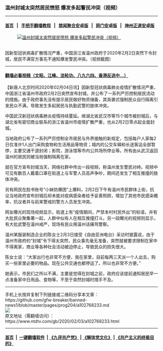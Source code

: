 ### 温州封城太突然居民愤怒 爆发多起警民冲突（视频）
------------------------

#### [首页](https://github.com/gfw-breaker/banned-news1/blob/master/README.md) &nbsp;&nbsp;|&nbsp;&nbsp; [手把手翻墙教程](https://github.com/gfw-breaker/guides/wiki) &nbsp;&nbsp;|&nbsp;&nbsp; [禁闻聚合安卓版](https://github.com/gfw-breaker/bn-android) &nbsp;&nbsp;|&nbsp;&nbsp; [网门安卓版](https://github.com/oGate2/oGate) &nbsp;&nbsp;|&nbsp;&nbsp; [神州正道安卓版](https://github.com/SzzdOgate/update) 



<div><div class="featured_image">
 <a href="https://i.ntdtv.com/assets/uploads/2020/02/35aeacf9559e15a245edda0afd641264.jpg" target="_blank">
  <figure>
   <img alt="温州封城太突然居民愤怒 爆发多起警民冲突（视频）" src="https://i.ntdtv.com/assets/uploads/2020/02/35aeacf9559e15a245edda0afd641264-800x450.jpg"/>
  </figure><br/>
 </a>
 <span class="caption">
  因新型冠状病毒扩散情况严重，中国浙江省温州政府于2020年2月2日突然下令封城，居民不满官方事先不通知爆发警民冲突。（视频截图）
 </span>
</div>
</div><hr/>

#### [翻墙必看视频（文昭、江峰、法轮功、八九六四、香港反送中...）](http://167.172.214.107/home.html)

<div><div class="post_content" itemprop="articleBody">
 <p>
  【新唐人北京时间2020年02月04日讯】因新型冠状病毒肺炎疫情扩散情况严重，中国浙江省温州市政府2月2日突然宣布封城，并公布了一系列严厉控制居民流动的措施。由于政府事先没有提示居民做好物资储备，其突袭式强制民众自行隔离引发民众不满，导致发生多起居民与执勤武警的肢体冲突。
 </p>
 <p>
  中国武汉新冠状病毒肺炎疫情持续蔓延。继湖北省武汉市等15个城市被封城后，与湖北省有密切商业联系的浙江省温州市疫情扩散严重，也从2月2日零点起全面封城。
 </p>
 <p>
  当地政府公布了一系列严厉控制全市居民与外界接触的新规定，包括每户人家每2日仅准许1人出门采购食物和生活用品等物资；城内的公交车辆和长途客运全部暂停，主要交通干道封闭；影院，游泳馆等市内公共场所停业等。所有由从武汉返回温州的居民则被当局强制隔离在家。
 </p>
 <p>
  就在官方宣布封城当天，网络社群中传出一段视频，称温州发生警民对峙。视频中可见有数百人戴着口罩在街道上与军警人员高声争吵，期间还发生了相互推撞的肢体冲突。
 </p>
 <p>
  另有网民在脸书账号“小妹防爆团”上爆料，2月2日下午有温州市民群体上街，抗议当地政府宣布封城后却未能对疫病感染者给予妥善照顾，增加了其他市民感染概率，抗议者并与前来警戒的警方人员发生冲突。
 </p>
 <p>
  网友曝光的现场视频显示，街道上有“疫情期间，严禁本村村民外出”的标语，并有大批民众聚集著一起，人群中似有人在相互推撞打斗。另一段曝光的视频则显示，有大批武警在温州戒严，现场有民众用温州话痛骂警察。
 </p>
 <p>
  温州某服装制造企业的陈女士2月3日接受《自由亚洲电台》采访时披露说，由于温州市政府的“封城”令下得太突然，民众事先毫无准备，突然就被要求限制在家中不得离家，商业等各种社会活动被迫停止，导致民众的损失很大。
 </p>
 <p>
  陈女士说：“大家出行也非常不方便，我在家里，目前每两三天派一个人出去，购买一些家里必要的物品。现在公共交通也都停运了。所以也非常不方便。”
 </p>
 <p>
  她表示，市民们之所以不满，主要是觉得在封城之前，政府应该提前通知居民早一点准备家中日用品、食物等，不至于突然封城时措手不及。
 </p>
</div></div>
<hr/>
手机上长按并复制下列链接或二维码分享本文章：<br/>
https://github.com/gfw-breaker/banned-news1/blob/master/pages/prog204/a102768233.md <br/>
<a href='https://github.com/gfw-breaker/banned-news1/blob/master/pages/prog204/a102768233.md'><img src='https://github.com/gfw-breaker/banned-news1/blob/master/pages/prog204/a102768233.md.png'/></a> <br/>
原文地址（需翻墙访问）：https://www.ntdtv.com/gb/2020/02/03/a102768233.html


------------------------
#### [首页](https://github.com/gfw-breaker/banned-news1/blob/master/README.md) &nbsp;|&nbsp; [一键翻墙软件](https://github.com/gfw-breaker/nogfw/blob/master/README.md) &nbsp;| [《九评共产党》](https://github.com/gfw-breaker/9ping.md/blob/master/README.md#九评之一评共产党是什么) | [《解体党文化》](https://github.com/gfw-breaker/jtdwh.md/blob/master/README.md) | [《共产主义的终极目的》](https://github.com/gfw-breaker/gczydzjmd.md/blob/master/README.md)


<img src='http://gfw-breaker.win/banned-news/pages/prog204/a102768233.md' width='0px' height='0px'/>